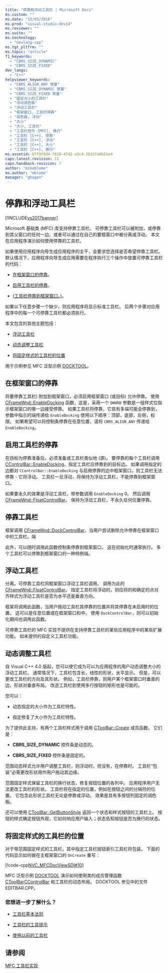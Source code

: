 ```yaml
---
title: "停靠和浮动工具栏 | Microsoft Docs"
ms.custom: ""
ms.date: "12/03/2016"
ms.prod: "visual-studio-dev14"
ms.reviewer: ""
ms.suite: ""
ms.technology: 
  - "devlang-cpp"
ms.tgt_pltfrm: ""
ms.topic: "article"
f1_keywords: 
  - "CBRS_SIZE_DYNAMIC"
  - "CBRS_SIZE_FIXED"
dev_langs: 
  - "C++"
helpviewer_keywords: 
  - "CBRS_ALIGN_ANY 常量"
  - "CBRS_SIZE_DYNAMIC 常量"
  - "CBRS_SIZE_FIXED 常量"
  - "固定大小的工具栏"
  - "浮动调色板"
  - "浮动工具栏"
  - "框架窗口, 工具栏停靠"
  - "调色板, 浮动"
  - "大小"
  - "大小, 工具栏"
  - "工具栏控件 [MFC], 换行"
  - "工具栏 [C++], 停靠"
  - "工具栏 [C++], 浮动"
  - "工具栏 [C++], 大小"
  - "工具栏 [C++], 换行"
ms.assetid: b7f9f9d4-f629-47d2-a3c4-2b33fa6b51e4
caps.latest.revision: 11
caps.handback.revision: 7
author: "mikeblome"
ms.author: "mblome"
manager: "ghogen"
---
```

# 停靠和浮动工具栏
[!INCLUDE[vs2017banner](../assembler/inline/includes/vs2017banner.md)]

Microsoft 基础类 \(MFC\) 库支持停靠工具栏。  可停靠工具栏可以被附加，或停靠到其父窗口的任何一边，或者可以通过在自己的要框窗口中被分离或浮动。  本文在应用程序演示如何使用停靠的工具栏。  
  
 如果使用应用程序向导生成应用程序的主干，会要求您选择是否希望停靠工具栏。  默认情况下，应用程序向导生成应用需要在程序执行三个操作中放置可停靠工具栏的代码：  
  
-   [在框架窗口的停靠](#_core_enabling_docking_in_a_frame_window)。  
  
-   [启用工具栏的停靠](#_core_enabling_docking_for_a_toolbar)。  
  
-   [\(工具栏停靠到框架窗口。\)](#_core_docking_the_toolbar)。  
  
 如果以下任意步骤一个缺少，则应用程序将显示标准工具栏。  后两个步骤对应用程序中的每一个可停靠工具栏都必须执行。  
  
 本文包含的其他主题包括：  
  
-   [浮动工具栏](#_core_floating_the_toolbar)  
  
-   [动态调整工具栏](#_core_dynamically_resizing_the_toolbar)  
  
-   [将固定样式的工具栏的位置](#_core_setting_wrap_positions_for_a_fixed.2d.style_toolbar)  
  
 用于示例参见 MFC 泛型示例 [DOCKTOOL](../top/visual-cpp-samples.md)。  
  
##  <a name="_core_enabling_docking_in_a_frame_window"></a> 在框架窗口的停靠  
 将要停靠工具栏\) 附加到框架窗口，必须启用框架窗口 \(或目标\) 允许停靠。  使用 [CFrameWnd::EnableDocking](../Topic/CFrameWnd::EnableDocking.md) 函数，这是，采用一个 `DWORD` 参数是一组样式位指示框架窗口的哪一边接受停靠。  如果工具栏将停靠，它具有多端可能会停靠到，参数中指示的端传递给 `EnableDocking` 使用以下顺序：顶部，底部，左侧，权限。  如果希望可以将控制条停靠在任意位置，请将 `CBRS_ALIGN_ANY` 传递给 `EnableDocking`。  
  
##  <a name="_core_enabling_docking_for_a_toolbar"></a> 启用工具栏的停靠  
 在目标为停靠准备后，必须准备或工具栏类似地 \(源\)。  要停靠的每个工具栏调用 [CControlBar::EnableDocking](../Topic/CControlBar::EnableDocking.md)，指定工具栏应停靠到的目标边。  如果调用指定的边都对 `CControlBar::EnableDocking` 与启用停靠的边中框架窗口，则工具栏无法停靠 \- 它将浮动。  工具栏一旦浮动，将保持为浮动工具栏，不能停靠到框架窗口。  
  
 如果要永久的效果是浮动工具栏，带参数调用 `EnableDocking` 0。  然后调用 [CFrameWnd::FloatControlBar](../Topic/CFrameWnd::FloatControlBar.md)。  保持为浮动工具栏，不永久任何位置停靠。  
  
##  <a name="_core_docking_the_toolbar"></a> 停靠工具栏  
 框架调用 [CFrameWnd::DockControlBar](../Topic/CFrameWnd::DockControlBar.md)，当用户尝试删除允许停靠在框架窗口中的工具栏。端  
  
 此外，可以随时调用此函数控制条停靠到框架窗口。  这在初始化时通常执行。  多个工具栏可以停靠到框架窗口的一种特例端。  
  
##  <a name="_core_floating_the_toolbar"></a> 浮动工具栏  
 分离。可停靠工具栏同框架窗口浮动工具栏调用。  调用为此的 [CFrameWnd::FloatControlBar](../Topic/CFrameWnd::FloatControlBar.md)。  指定工具栏将浮动的，则应将的和确定的点对齐样式为浮动工具栏是否为水平还是垂直方向。  
  
 框架将调用此函数，当用户拖动工具栏其停靠的位置并将其停靠在未启用时的位置。  这可以是任意位置或在框架窗口和中。  使用 `DockControlBar`，则可以初始化期间也调用此函数。  
  
 可停靠工具栏的 MFC 实现不提供在支持停靠工具栏的某些应用程序中的某些扩展功能。  如未提供的自定义工具栏功能。  
  
##  <a name="_core_dynamically_resizing_the_toolbar"></a> 动态调整工具栏  
 自 Visual C\+\+ 4.0 版起，您可以使它成为可以为应用程序的用户动态调整大小的浮动工具栏。  通常情况下，工具栏包含长，线性的形状，水平显示。  但是，可以更改工具栏的方向及其形状。  例如，工具栏停靠，则用户某个框架窗口时垂直的边，形状对垂直布局。  改造工具栏到使用多行按钮的矩形也是可能的。  
  
 您可以：  
  
-   动态指定的大小作为工具栏特性。  
  
-   指定修复了大小作为工具栏特性。  
  
 为了提供此支持，有两个工具栏样式用于调用 [CToolBar::Create](../Topic/CToolBar::Create.md) 成员函数。  它们是：  
  
-   **CBRS\_SIZE\_DYNAMIC** 控件条是动态的。  
  
-   **CBRS\_SIZE\_FIXED** 控件条是固定的。  
  
 范围动态样式允许用户调整工具栏，则浮动时，但没有，在停靠时。  工具栏“包装”必需更改形状用作用户拖动其边缘。  
  
 范围固定样式保留工具栏的换行状态，修复按钮位置的各列中。  应用程序用户无法更改工具栏的形状。  工具栏将在指定的位置，例如在按钮之间的分隔符的位置。  它包含此形状工具栏无论是停靠或浮动。  效果是具有多按钮列固定的调色板。  
  
 还可以使用 [CToolBar::GetButtonStyle](../Topic/CToolBar::GetButtonStyle.md) 返回一个状态和样式按钮的工具栏上。  按钮的样式确定按钮外观，它如何响应用户输入；状态告知按钮是否为换行的状态。  
  
##  <a name="_core_setting_wrap_positions_for_a_fixed.2d.style_toolbar"></a> 将固定样式的工具栏的位置  
 对于带范围固定样式的工具栏，其中指定工具栏按钮索引工具栏将包装。  下面的代码显示如何做在主框架窗口的 `OnCreate` 重写：  
  
 [!code-cpp[NVC_MFCDocViewSDI#10](../mfc/codesnippet/CPP/docking-and-floating-toolbars_1.cpp)]  
  
 MFC 泛型示例 [DOCKTOOL](../top/visual-cpp-samples.md) 演示如何使用类的成员管理函数 [CToolBar](../mfc/reference/ctoolbar-class.md)[CControlBar](../mfc/reference/ccontrolbar-class.md) 和工具栏的动态布局。  DOCKTOOL 参见中的文件 EDITBAR.CPP。  
  
### 您想进一步了解什么？  
  
-   [工具栏基本法则](../mfc/toolbar-fundamentals.md)  
  
-   [工具栏的工具提示](../mfc/toolbar-tool-tips.md)  
  
-   [使用以前的工具栏](../mfc/using-your-old-toolbars.md)  
  
## 请参阅  
 [MFC 工具栏实现](../mfc/mfc-toolbar-implementation.md)